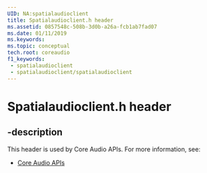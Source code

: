 ```yaml
---
UID: NA:spatialaudioclient
title: Spatialaudioclient.h header
ms.assetid: 0857548c-508b-3d0b-a26a-fcb1ab7fad07
ms.date: 01/11/2019
ms.keywords: 
ms.topic: conceptual
tech.root: coreaudio
f1_keywords:
 - spatialaudioclient
 - spatialaudioclient/spatialaudioclient
---
```


# Spatialaudioclient.h header


## -description

This header is used by Core Audio APIs. For more information, see:

- [Core Audio APIs](../_coreaudio/index.md)

